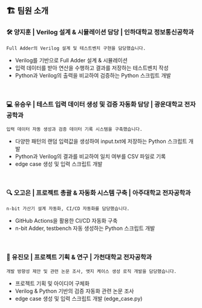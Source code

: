 ## 🏗️ 팀원 소개
### 🛠️ 양지훈 | Verilog 설계 & 시뮬레이션 담당  | 인하대학교 정보통신공학과  
`Full Adder의 Verilog 설계 및 테스트벤치 구현을 담당했습니다.`
- Verilog를 기반으로 Full Adder 설계 & 시뮬레이션
- 입력 데이터를 받아 연산을 수행하고 결과를 저장하는 테스트벤치 작성 
- Python과 Verilog의 출력을 비교하여 검증하는 Python 스크립트 개발 


<br>

### 💻 유승우 | 테스트 입력 데이터 생성 및 검증 자동화 담당 | 광운대학교 전자공학과
`입력 데이터 자동 생성과 검증 데이터 기록 시스템을 구축했습니다.`  
- 다양한 패턴의 랜덤 입력값을 생성하여 input.txt에 저장하는 Python 스크립트 개발
- Python과 Verilog의 결과를 비교하여 일치 여부를 CSV 파일로 기록 
- edge case 생성 및 입력 스크립트 개발 

<br>

### 🔍 오고은 | 프로젝트 총괄 & 자동화 시스템 구축 | 아주대학교 전자공학과  
`n-bit 가산기 설계 자동화, CI/CD 자동화를 담당했습니다.`
- GitHub Actions을 활용한 CI/CD 자동화 구축
- n-bit Adder, testbench 자동 생성하는 Python 스크립트 개발
<br>

### 🚀 유진모 | 프로젝트 기획 & 연구 | 가천대학교 전자공학과
`개발 방향성 제안 및 관련 논문 조사, 엣지 케이스 생성 로직 개발을 담당했습니다.`
- 프로젝트 기획 및 아이디어 구체화
- Verilog & Python 기반의 검증 자동화 관련 논문 조사
- edge case 생성 및 입력 스크립트 개발 (edge_case.py)
<br>
